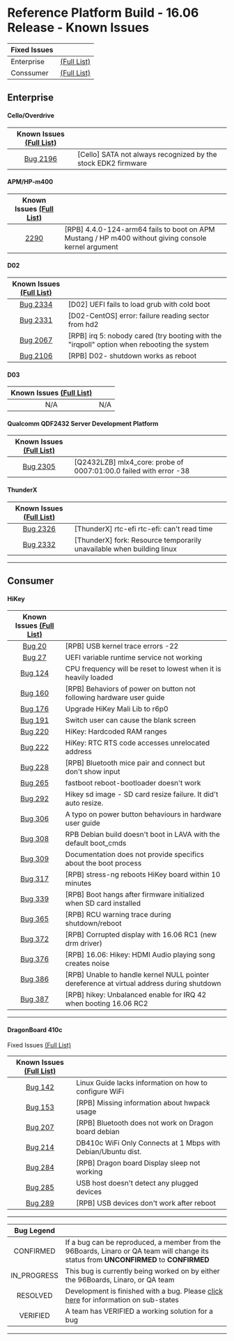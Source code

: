 # Reference Platform Build - 16.06 Release - Known Issues

| Fixed Issues   |     |
|:---|:----|
| Enterprise | <a href="https://bugs.linaro.org/buglist.cgi?bug_status=RESOLVED&bug_status=VERIFIED&component=Enterprise&list_id=10084&product=Reference%20Platforms&query_format=advanced&version=16.06" target="_blank">(Full List)</a> |
| Conssumer | <a href="https://bugs.96boards.org/buglist.cgi?bug_status=RESOLVED&bug_status=VERIFIED&classification=Consumer%20Edition%20Boards&list_id=1613&product=HiKey&query_format=advanced&target_milestone=Reference%20Software%20Platform%20-%2016.06" target="_blank">(Full List)</a> |


## Enterprise



#### Cello/Overdrive

| Known Issues  <a href="https://bugs.linaro.org/buglist.cgi?bug_status=UNCONFIRMED&bug_status=CONFIRMED&bug_status=IN_PROGRESS&component=Enterprise&list_id=10083&product=Reference%20Platforms&query_format=advanced&rep_platform=Cello&rep_platform=Overdrive&resolution=---&target_milestone=16.06" target="_blank">(Full List)</a> |  |
|:-----:|:-----|
|[Bug 2196](https://bugs.linaro.org/show_bug.cgi?id=2196)| [Cello] SATA not always recognized by the stock EDK2 firmware |

#### APM/HP-m400

|  Known Issues  <a href="https://bugs.linaro.org/buglist.cgi?bug_status=UNCONFIRMED&bug_status=CONFIRMED&bug_status=IN_PROGRESS&component=Enterprise&list_id=10077&product=Reference%20Platforms&query_format=advanced&rep_platform=APM%20Mustang&rep_platform=HP-m400&target_milestone=16.06" target="_blank">(Full List)</a>   |  |
|:-----:|:-----|
|[2290](https://bugs.linaro.org/show_bug.cgi?id=2290)| [RPB] 4.4.0-124-arm64 fails to boot on APM Mustang / HP m400 without giving console kernel argument |

#### D02

|  Known Issues  <a href="https://bugs.linaro.org/buglist.cgi?bug_status=UNCONFIRMED&bug_status=CONFIRMED&bug_status=IN_PROGRESS&component=Enterprise&list_id=10078&product=Reference%20Platforms&query_format=advanced&rep_platform=D02&target_milestone=16.06" target="_blank">(Full List)</a>  |  |
|:-----:|:-----|
|[Bug 2334](https://bugs.linaro.org/show_bug.cgi?id=2334)| [D02] UEFI fails to load grub with cold boot |
|[Bug 2331](https://bugs.linaro.org/show_bug.cgi?id=2331)| [D02-CentOS] error: failure reading sector from hd2 |
|[Bug 2067](https://bugs.linaro.org/show_bug.cgi?id=2067)| 	[RPB] irq 5: nobody cared (try booting with the "irqpoll" option when rebooting the system |
|[Bug 2106](https://bugs.linaro.org/show_bug.cgi?id=2106)| [RPB] D02- shutdown works as reboot |

#### D03

| Known Issues  <a href="https://bugs.linaro.org/buglist.cgi?bug_status=UNCONFIRMED&bug_status=CONFIRMED&bug_status=IN_PROGRESS&component=Enterprise&list_id=10079&product=Reference%20Platforms&query_format=advanced&rep_platform=D03&target_milestone=16.06" target="_blank">(Full List)</a> |  |
|:-----:|:-----|
| N/A | N/A |

#### Qualcomm QDF2432 Server Development Platform

| Known Issues  <a href="https://bugs.linaro.org/buglist.cgi?bug_status=UNCONFIRMED&bug_status=CONFIRMED&bug_status=IN_PROGRESS&component=Enterprise&list_id=10080&product=Reference%20Platforms&query_format=advanced&rep_platform=Q2432LZB&target_milestone=16.06" target="_blank">(Full List)</a> |  |
|:-----:|:-----|
|[Bug 2305](https://bugs.linaro.org/show_bug.cgi?id=2305)| [Q2432LZB] mlx4_core: probe of 0007:01:00.0 failed with error -38 |

#### ThunderX

| Known Issues  <a href="https://bugs.linaro.org/buglist.cgi?bug_status=UNCONFIRMED&bug_status=CONFIRMED&bug_status=IN_PROGRESS&component=Enterprise&list_id=10081&product=Reference%20Platforms&query_format=advanced&rep_platform=ThunderX&target_milestone=16.06" target="_blank">(Full List)</a> |  |
|:-----:|:-----|
|[Bug 2326](https://bugs.linaro.org/show_bug.cgi?id=2326)| [ThunderX] rtc-efi rtc-efi: can't read time |
|[Bug 2332](https://bugs.linaro.org/show_bug.cgi?id=2332)| [ThunderX] fork: Resource temporarily unavailable when building linux |




***

## Consumer

#### HiKey

|  Known Issues  <a href="https://bugs.96boards.org/buglist.cgi?bug_status=UNCONFIRMED&bug_status=CONFIRMED&bug_status=IN_PROGRESS&classification=Consumer%20Edition%20Boards&known_name=HiKey%20RPB%2016.06&list_id=2378&product=HiKey&query_based_on=HiKey%20RPB%2016.06&query_format=advanced&target_milestone=Reference%20Software%20Platform%20-%2016.06">(Full List)</a>  |   |
|:-----:|:-----|
|[Bug 20](https://bugs.96boards.org/show_bug.cgi?id=20)| [RPB] USB kernel trace errors -22 |
|[Bug 27](https://bugs.96boards.org/show_bug.cgi?id=27)| UEFI variable runtime service not working |
|[Bug 124](https://bugs.96boards.org/show_bug.cgi?id=124)| CPU frequency will be reset to lowest when it is heavily loaded |
|[Bug 160](https://bugs.96boards.org/show_bug.cgi?id=160)| [RPB] Behaviors of power on button not following hardware user guide |
|[Bug 176](https://bugs.96boards.org/show_bug.cgi?id=176)| Upgrade HiKey Mali Lib to r6p0 |
|[Bug 191](https://bugs.96boards.org/show_bug.cgi?id=191)| 	Switch user can cause the blank screen |
|[Bug 220](https://bugs.96boards.org/show_bug.cgi?id=220)| HiKey: Hardcoded RAM ranges |
|[Bug 222](https://bugs.96boards.org/show_bug.cgi?id=222)| HiKey: RTC RTS code accesses unrelocated address |
|[Bug 228](https://bugs.96boards.org/show_bug.cgi?id=228)| 	[RPB] Bluetooth mice pair and connect but don't show input |
|[Bug 265](https://bugs.96boards.org/show_bug.cgi?id=265)| fastboot reboot-bootloader doesn't work |
|[Bug 292](https://bugs.96boards.org/show_bug.cgi?id=292)| Hikey sd image - SD card resize failure. It did't auto resize. |
|[Bug 306](https://bugs.96boards.org/show_bug.cgi?id=306)| A typo on power button behaviours in hardware user guide |
|[Bug 308](https://bugs.96boards.org/show_bug.cgi?id=308)| RPB Debian build doesn't boot in LAVA with the default boot_cmds |
|[Bug 309](https://bugs.96boards.org/show_bug.cgi?id=309)| Documentation does not provide specifics about the boot process |
|[Bug 317](https://bugs.96boards.org/show_bug.cgi?id=317)| [RPB] stress-ng reboots HiKey board within 10 minutes |
|[Bug 339](https://bugs.96boards.org/show_bug.cgi?id=339)| [RPB] Boot hangs after firmware initialized when SD card installed |
|[Bug 365](https://bugs.96boards.org/show_bug.cgi?id=365)| [RPB] RCU warning trace during shutdown/reboot	 |
|[Bug 372](https://bugs.96boards.org/show_bug.cgi?id=372)| [RPB] Corrupted display with 16.06 RC1 (new drm driver) |
|[Bug 376](https://bugs.96boards.org/show_bug.cgi?id=376)| [RPB] 16.06: Hikey: HDMI Audio playing song creates noise |
|[Bug 386](https://bugs.96boards.org/show_bug.cgi?id=386)| [RPB] Unable to handle kernel NULL pointer dereference at virtual address during shutdown |
|[Bug 387](https://bugs.96boards.org/show_bug.cgi?id=387)| [RPB] hikey: Unbalanced enable for IRQ 42 when booting 16.06 RC2 |

***

#### DragonBoard 410c

Fixed Issues <a href="https://bugs.96boards.org/buglist.cgi?bug_status=RESOLVED&bug_status=VERIFIED&classification=Consumer%20Edition%20Boards&component=Android&component=Bootloader%20%2F%20Firmware&component=Documentation&component=Kernel&component=OpenEmbedded%20%2F%20Yocto&component=Tools%20%2F%20Installer&component=Ubuntu%20%2F%20Debian&list_id=1623&product=Dragonboard%20410c&query_format=advanced&resolution=---&resolution=FIXED&resolution=INVALID&resolution=WONTFIX&resolution=WORKSFORME&resolution=NON%20REPRODUCIBLE&version=RPB%2016.06" target="_blank">(Full List)</a>

| Known Issues <a href="https://bugs.96boards.org/buglist.cgi?bug_status=UNCONFIRMED&bug_status=CONFIRMED&bug_status=IN_PROGRESS&classification=Consumer%20Edition%20Boards&component=Bootloader%20%2F%20Firmware&component=Documentation&component=Kernel&component=OpenEmbedded%20%2F%20Yocto&component=Tools%20%2F%20Installer&component=Ubuntu%20%2F%20Debian&known_name=HiKey%20RPB%2016.06&list_id=2465&product=Dragonboard%20410c&query_based_on=HiKey%20RPB%2016.06&query_format=advanced&target_milestone=Reference%20Software%20Platform%20-%2016.06" target="_blank">(Full List)</a> |  |
|:-------:|:---------|
| [Bug 142](https://bugs.96boards.org/show_bug.cgi?id=142) |	Linux Guide lacks information on how to configure WiFi  |
| [Bug 153](https://bugs.96boards.org/show_bug.cgi?id=153) | [RPB] Missing information about hwpack usage |
| [Bug 207](https://bugs.96boards.org/show_bug.cgi?id=207) | 	[RPB] Bluetooth does not work on Dragon board debian |
| [Bug 214](https://bugs.96boards.org/show_bug.cgi?id=214) | 	DB410c WiFi Only Connects at 1 Mbps with Debian/Ubuntu dist. |
| [Bug 284](https://bugs.96boards.org/show_bug.cgi?id=284) | 	[RPB] Dragon board Display sleep not working	 |
| [Bug 285](https://bugs.96boards.org/show_bug.cgi?id=285) | USB host doesn't detect any plugged devices |
| [Bug 289](https://bugs.96boards.org/show_bug.cgi?id=289) | [RPB] USB devices don't work after reboot |

***



| Bug Legend   |        |
|:-----:|:-------|
| CONFIRMED      | If a bug can be reproduced, a member from the 96Boards, Linaro or QA team will change its status from **UNCONFIRMED** to **CONFIRMED** |
| IN_PROGRESS    |  This bug is currently being worked on by either the 96Boards, Linaro, or QA team    |
|   RESOLVED  | Development is finished with a bug. Please [click here](https://wiki.documentfoundation.org/QA/Bugzilla/Fields/Status/RESOLVED) for information on sub-states  |
| VERIFIED | A team has VERIFIED a working solution for a bug |

***
